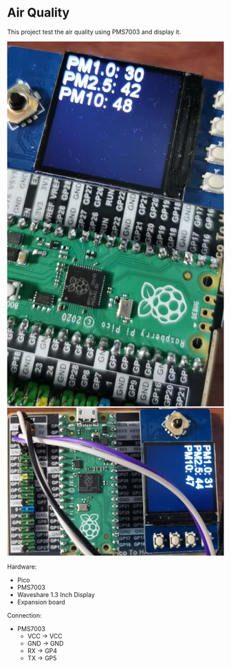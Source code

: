 Air Quality
==============

This project test the air quality using PMS7003 and display it.

![](doc/pic1.jpg)
![](doc/pic2.jpg)

Hardware:
* Pico
* PMS7003
* Waveshare 1.3 Inch Display
* Expansion board

Connection:
* PMS7003
  * VCC -> VCC
  * GND -> GND
  * RX -> GP4
  * TX -> GP5